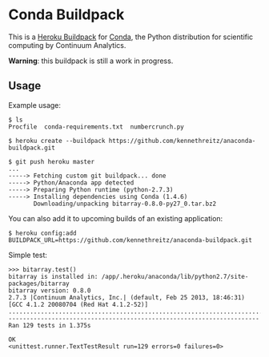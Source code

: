Conda Buildpack
===============

This is a [Heroku Buildpack](https://devcenter.heroku.com/articles/buildpacks) for [Conda](http://docs.continuum.io/conda/), the Python distribution for scientific computing by Continuum Analytics.

**Warning**: this buildpack is still a work in progress.

Usage
-----

Example usage:

    $ ls
    Procfile  conda-requirements.txt  numbercrunch.py

    $ heroku create --buildpack https://github.com/kennethreitz/anaconda-buildpack.git

    $ git push heroku master
    ...
    -----> Fetching custom git buildpack... done
    -----> Python/Anaconda app detected
    -----> Preparing Python runtime (python-2.7.3)
    -----> Installing dependencies using Conda (1.4.6)
           Downloading/unpacking bitarray-0.8.0-py27_0.tar.bz2

You can also add it to upcoming builds of an existing application:

    $ heroku config:add BUILDPACK_URL=https://github.com/kennethreitz/anaconda-buildpack.git


Simple test:

    >>> bitarray.test()
    bitarray is installed in: /app/.heroku/anaconda/lib/python2.7/site-packages/bitarray
    bitarray version: 0.8.0
    2.7.3 |Continuum Analytics, Inc.| (default, Feb 25 2013, 18:46:31)
    [GCC 4.1.2 20080704 (Red Hat 4.1.2-52)]
    .................................................................................................................................
    ----------------------------------------------------------------------
    Ran 129 tests in 1.375s

    OK
    <unittest.runner.TextTestResult run=129 errors=0 failures=0>
